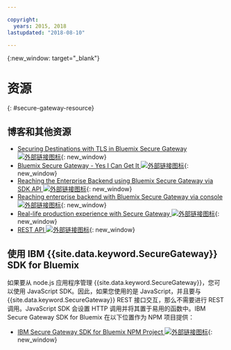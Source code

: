 ```yaml
---

copyright:
  years: 2015, 2018
lastupdated: "2018-08-10"

---
```

{:new_window: target="_blank"}

# 资源
{: #secure-gateway-resource}

## 博客和其他资源

- [Securing Destinations with TLS in Bluemix Secure Gateway ![外部链接图标](../../icons/launch-glyph.svg "外部链接图标")](https://developer.ibm.com/bluemix/2015/04/17/securing-destinations-tls-bluemix-secure-gateway/){: new_window}
- [Bluemix Secure Gateway - Yes I Can Get It ![外部链接图标](../../icons/launch-glyph.svg "外部链接图标")](https://developer.ibm.com/bluemix/2015/03/27/bluemix-secure-gateway-yes-can-get/){: new_window}
- [Reaching the Enterprise Backend using Bluemix Secure Gateway via SDK API ![外部链接图标](../../icons/launch-glyph.svg "外部链接图标")](https://developer.ibm.com/bluemix/2015/04/07/reaching-enterprise-backend-bluemix-secure-gateway-via-sdk-api/){: new_window}
- [Reaching enterprise backend with Bluemix Secure Gateway via console ![外部链接图标](../../icons/launch-glyph.svg "外部链接图标")](https://developer.ibm.com/bluemix/2015/04/01/reaching-enterprise-backend-bluemix-secure-gateway/){: new_window}
- [Real-life production experience with Secure Gateway ![外部链接图标](../../icons/launch-glyph.svg "外部链接图标")](https://www.ibm.com/blogs/bluemix/2015/11/secure-gateway-in-production-part1/){: new_window}
- [REST API ![外部链接图标](../../icons/launch-glyph.svg "外部链接图标")](https://new-console.ng.bluemix.net/apidocs/25){: new_window}


## 使用 IBM {{site.data.keyword.SecureGateway}} SDK for Bluemix
如果要从 node.js 应用程序管理 {{site.data.keyword.SecureGateway}}，您可以使用 JavaScript SDK。因此，如果您使用的是 JavaScript，并且要与 {{site.data.keyword.SecureGateway}} REST 接口交互，那么不需要进行 REST 调用。JavaScript SDK 会设置 HTTP 调用并将其置于易用的函数中。IBM Secure Gateway SDK for Bluemix 在以下位置作为 NPM 项目提供：

- [IBM Secure Gateway SDK for Bluemix NPM Project ![外部链接图标](../../icons/launch-glyph.svg "外部链接图标")](https://www.npmjs.com/package/bluemix-secure-gateway){: new_window}

